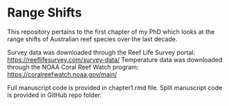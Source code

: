 # Range Shifts
This repository pertains to the first chapter of my PhD which looks at the range shifts of Australian reef species over the last decade.

Survey data was downloaded through the Reef Life Survey portal: https://reeflifesurvey.com/survey-data/
Temperature data was downloaded through the NOAA Coral Reef Watch program: https://coralreefwatch.noaa.gov/main/

Full manuscript code is provided in chapter1.rmd file. Split manuscript code is provided in GitHub repo folder.
